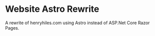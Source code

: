 # Website Astro Rewrite
A rewrite of henryhiles.com using Astro instead of ASP.Net Core Razor Pages.
